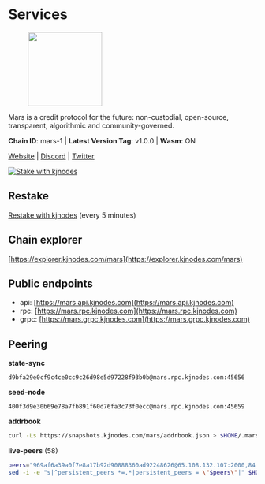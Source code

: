 # Services

<figure><img src="https://raw.githubusercontent.com/kj89/testnet_manuals/main/pingpub/logos/mars.png" width="150" alt=""><figcaption></figcaption></figure>

Mars is a credit protocol for the future: non-custodial,  open-source, transparent, algorithmic and community-governed.

**Chain ID**: mars-1 | **Latest Version Tag**: v1.0.0 | **Wasm**: ON

[Website](https://marsprotocol.io) | [Discord](https://discord.gg/marsprotocol) | [Twitter](https://twitter.com/mars_protocol)

[![Stake with kjnodes](https://i.ibb.co/cr44Q8j/button-stake-with-kjnodes.png)](https://restake.app/mars/marsvaloper1p9t4gr40rnpdwqacxgcqp7ffrfw908nu020g4n)

## Restake

[Restake with kjnodes](https://restake.app/mars/marsvaloper1p9t4gr40rnpdwqacxgcqp7ffrfw908nu020g4n) (every 5 minutes)
## Chain explorer
[https://explorer.kjnodes.com/mars](https://explorer.kjnodes.com/mars)

## Public endpoints

* api: [https://mars.api.kjnodes.com](https://mars.api.kjnodes.com)
* rpc: [https://mars.rpc.kjnodes.com](https://mars.rpc.kjnodes.com)
* grpc: [https://mars.grpc.kjnodes.com](https://mars.grpc.kjnodes.com)

## Peering

**state-sync**

```text
d9bfa29e0cf9c4ce0cc9c26d98e5d97228f93b0b@mars.rpc.kjnodes.com:45656
```

**seed-node**

```text
400f3d9e30b69e78a7fb891f60d76fa3c73f0ecc@mars.rpc.kjnodes.com:45659
```

**addrbook**
```bash
curl -Ls https://snapshots.kjnodes.com/mars/addrbook.json > $HOME/.mars/config/addrbook.json
```

**live-peers** (58)
```bash
peers="969af6a39a0f7e8a17b92d90888360ad92248626@65.108.132.107:2000,84f821d36d45cc0cdaa4ff05297e888bb0d9de8f@85.237.193.111:26656,b212d5740b2e11e54f56b072dc13b6134650cfb5@169.155.44.167:26656,c0e6bf4193accabc14171ce163e704dcec5ea5df@51.91.215.170:36095,04c687dea43de3f30df5672b30b061789a0cf8e8@144.202.72.17:26606,d9bfa29e0cf9c4ce0cc9c26d98e5d97228f93b0b@65.109.88.38:45656,76969af1bccdd4dcc511741b171c3d4ccb837ba6@146.59.85.223:18556,931f46cc338f59222c22565e216a16f57bbb9782@95.217.164.44:26656,7583038c5f21ef6ddb60692469cfd80c97dd585d@88.218.224.126:26656,352d8310c56f2538e4295157809b775071c2cd1d@65.108.141.109:21656,73be725377cc966d8da48f751085de4d1581b391@185.242.112.32:27651,ef7c6b0f2ddfcef34a7f36681eaa8159be83b71f@178.128.28.236:26656,c46be592341987eae20ac681cb08d2abcc02ab9a@137.74.4.20:2000,7f4be5f7db9b920e965197b65974f0e1e64749e4@144.126.128.128:26656,d933a425e567c28b4695acbbf0d6cfa6c68cf0c5@65.108.72.156:26656,fc6878d5e076fd7baa6c444f7642e011e79d3571@65.108.201.167:38656,8bdf870e0eece71e1a09a80f5995d6d5e830c763@65.109.106.169:26656,5ffee90e41903f6fba29dc75446d536a02d626fe@65.108.232.150:18095,d2a2c21754be65ad4a4f1de1f6163f681a6e8af8@192.99.44.79:18556,9cb92702727bc5f3d40154e625b9553a04f4d649@65.109.104.72:18556,59bb909c57664fafe88bf1b6924769c15a769ba4@65.108.125.236:3000,a57468bf54407d75dee78b0cb6612805c4ac83e1@45.85.147.42:13656,52f792239ee6098457ecf1ff7402cd0b2529cea1@178.62.12.19:26656,be494851610016cff8853796a99c3ad46d8d1b5b@65.108.76.242:36095,ca5a76c51bbbc57f839e6ed08953d3926eaa6e5b@35.246.132.213:26656,905157b5cc774bb0ebbc79c040bead1adf5df58b@131.153.203.225:26656,b88814bddfccd85289d7201bfd6fc6c4b3342ab2@178.162.165.193:36095,d10e5704f3c8e9dd6ef42445e4b88bb57d0a8289@65.108.8.247:18556,ece24e78102c8eb7955472e6c6ef109d66300a01@35.79.25.252:26656,d0dbb50a474888b8bed04bf8a23ac6b8bae443ee@5.79.79.80:18095,7adfc08de375d73f45e27c8acc480de0617071c9@15.235.53.92:15656,e1b058e5cfa2b836ddaa496b10911da62dcf182e@65.21.136.170:55656,c5bbf2507356483b05ad7feb8d42ff96c7bc5f03@80.64.208.174:26656,305d93229a89ae46265ef08536aa962d4a0dee67@65.108.131.18:26656,1616af7456f519a0f2360adcad45d4bb9d39c92d@146.59.85.222:26656,9c0c747a44919d645f74354fbe095337630b9eee@37.252.184.228:26656,89757803f40da51678451735445ad40d5b15e059@169.155.44.75:26656,d8e92c3ca2daddef493d518b4e850af26ec4027b@199.85.208.186:26656,86baedb502883a67947c84f62f3b6b89fc630988@107.155.81.98:26656,a7c4601a2dd043b4098af9cdc50a3b979df0b298@85.190.246.239:26666,04bd5d9511f40dd4bec23cc261d7838d9f8326cf@213.32.24.201:26656,12fff858dcda2d5de4886f623c2b943d8b389201@52.203.129.175:26656,271593a440c65d6f224e852cb7ae65dd6863bc3a@74.50.94.66:56656,e61f11c5b03400d3a99c066f951ed0888a2b64af@65.108.238.103:18556,081effcdbd305b7b9b87b33462fa1204ae607c96@148.251.53.110:7240,e22749d55aa29cc09cf23cee848307fd9ffdb141@193.26.157.56:26656,54d3ac18bcc6a760a859644a0a80077d2618c872@95.217.85.254:15603,f301f4ba2c863573c093bcd9fa68f2b1060bcae3@142.44.240.156:26656,ec6ca9bf7efb2f9d23631c07fed4eb0f45c9758a@45.141.122.178:26656,63f6703a58ee4d9235e78d961408869af25a8f83@65.109.31.114:2500,4db44ebd58fed67d2a22ce06a395ce489415f498@5.75.197.137:26650,6cbdee8a3fd9dc83b8296275c96e5372dbc3b143@148.113.159.123:26656,055b1458344b74e1705812e23af570d41e1e4bdf@80.64.208.175:26656,9e7f28b8c0ac9d8d17bb17a390421d540a29eb3f@154.26.158.158:18556,b90ce1db95cd7bec415d1ab2d85d039822df4630@34.23.12.99:26656,be7d56127ef887d095b2f55f09be5fee1969d922@146.59.52.48:18095,ebc272824924ea1a27ea3183dd0b9ba713494f83@185.16.39.137:27056,20e1000e88125698264454a884812746c2eb4807@65.108.227.217:18556"
sed -i -e "s|^persistent_peers *=.*|persistent_peers = \"$peers\"|" $HOME/.mars/config/config.toml
```
